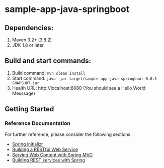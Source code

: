 # sample-app-java-springboot
## Dependencies:
1. Maven 3.2+ (3.8.2)
2. JDK 1.8 or later

## Build and start commands:
1. Build command: ```mvn clean install```
2. Start command: ```java -jar target/sample-app-java-springboot-0.0.1-SNAPSHOT.jar```
3. Health URL: http://localhost:8080 (You should see a Hello World Messsage)

## Getting Started
### Reference Documentation
For further reference, please consider the following sections:

* [Spring initializr](https://start.spring.io/)
* [Building a RESTful Web Service](https://spring.io/guides/gs/rest-service/)
* [Serving Web Content with Spring MVC](https://spring.io/guides/gs/serving-web-content/)
* [Building REST services with Spring](https://spring.io/guides/tutorials/rest/)

